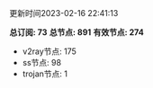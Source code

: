 更新时间2023-02-16 22:41:13

**总订阅: 73**
**总节点: 891**
**有效节点: 274**
- v2ray节点: 175
- ss节点: 98
- trojan节点: 1
